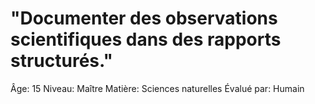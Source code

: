# "Documenter des observations scientifiques dans des rapports structurés."

Âge: 15
Niveau: Maître
Matière: Sciences naturelles
Évalué par: Humain